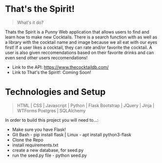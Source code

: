 # That's the Spirit!

> What's it do?

Thats the Spirit is a Punny Web application that allows users to find and learn how to make new Cocktails. 
There is a search function with as well as a library with the cocktail name and image because we all eat with our eyes first! If a user likes a cocktail, they can rate and/or favorite the cocktail. A user is also given reccomendations based on their favorite drinks and can even send other users reccomendations!

* Link to the API: https://www.thecocktaildb.com/ 
* Link to That's the Spirit!: Coming Soon!


# Technologies and Setup

> HTML | CSS | Javascript | Python | Flask
> Bootstrap | JQuery | Jinja | WTForms
> Postgres | SQLAlchemy

In order to build this project you will need to...:

* Make sure you have Flask!
* Git Bash - pip install flask | Linux - apt install python3-flask
* Clone the Repo
* install requirements.txt
* create a new database, for seed.py
* run the seed.py file - python seed.py
